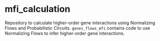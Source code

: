 # mfi_calculation
Repository to calculate higher-order gene interactions using Normalizing Flows and Probabilistic Circuits. `genes_flows_mfi` contains code to use Normalizing Flows to infer higher-order gene interactions. 